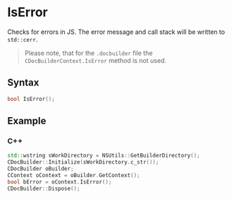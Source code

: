 # IsError

Checks for errors in JS. The error message and call stack will be written to `std::cerr`.

> Please note, that for the `.docbuilder` file the `CDocBuilderContext.IsError` method is not used.

## Syntax

```cpp
bool IsError();
```

## Example

### C++

```cpp
std::wstring sWorkDirectory = NSUtils::GetBuilderDirectory();
CDocBuilder::Initialize(sWorkDirectory.c_str());
CDocBuilder oBuilder;
CContext oContext = oBuilder.GetContext();
bool bError = oContext.IsError();
CDocBuilder::Dispose();
```
